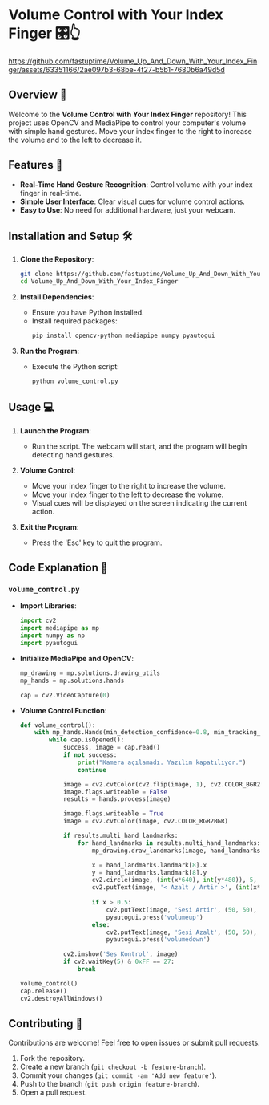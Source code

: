 # Volume Control with Your Index Finger 🎛️👆

https://github.com/fastuptime/Volume_Up_And_Down_With_Your_Index_Finger/assets/63351166/2ae097b3-68be-4f27-b5b1-7680b6a49d5d

## Overview 🌟

Welcome to the **Volume Control with Your Index Finger** repository! This project uses OpenCV and MediaPipe to control your computer's volume with simple hand gestures. Move your index finger to the right to increase the volume and to the left to decrease it. 

## Features 🚀

- **Real-Time Hand Gesture Recognition**: Control volume with your index finger in real-time.
- **Simple User Interface**: Clear visual cues for volume control actions.
- **Easy to Use**: No need for additional hardware, just your webcam.

## Installation and Setup 🛠️

1. **Clone the Repository**:
   ```sh
   git clone https://github.com/fastuptime/Volume_Up_And_Down_With_Your_Index_Finger.git
   cd Volume_Up_And_Down_With_Your_Index_Finger
   ```

2. **Install Dependencies**:
   - Ensure you have Python installed.
   - Install required packages:
     ```sh
     pip install opencv-python mediapipe numpy pyautogui
     ```

3. **Run the Program**:
   - Execute the Python script:
     ```sh
     python volume_control.py
     ```

## Usage 💻

1. **Launch the Program**:
   - Run the script. The webcam will start, and the program will begin detecting hand gestures.

2. **Volume Control**:
   - Move your index finger to the right to increase the volume.
   - Move your index finger to the left to decrease the volume.
   - Visual cues will be displayed on the screen indicating the current action.

3. **Exit the Program**:
   - Press the 'Esc' key to quit the program.

## Code Explanation 📝

### `volume_control.py`

- **Import Libraries**:
  ```python
  import cv2
  import mediapipe as mp
  import numpy as np
  import pyautogui
  ```

- **Initialize MediaPipe and OpenCV**:
  ```python
  mp_drawing = mp.solutions.drawing_utils
  mp_hands = mp.solutions.hands

  cap = cv2.VideoCapture(0)
  ```

- **Volume Control Function**:
  ```python
  def volume_control():
      with mp_hands.Hands(min_detection_confidence=0.8, min_tracking_confidence=0.5) as hands:
          while cap.isOpened():
              success, image = cap.read()
              if not success:
                  print("Kamera açılamadı. Yazılım kapatılıyor.")
                  continue

              image = cv2.cvtColor(cv2.flip(image, 1), cv2.COLOR_BGR2RGB)
              image.flags.writeable = False
              results = hands.process(image)

              image.flags.writeable = True
              image = cv2.cvtColor(image, cv2.COLOR_RGB2BGR)

              if results.multi_hand_landmarks:
                  for hand_landmarks in results.multi_hand_landmarks:
                      mp_drawing.draw_landmarks(image, hand_landmarks, mp_hands.HAND_CONNECTIONS)

                      x = hand_landmarks.landmark[8].x
                      y = hand_landmarks.landmark[8].y
                      cv2.circle(image, (int(x*640), int(y*480)), 5, (255, 0, 0), -1)
                      cv2.putText(image, '< Azalt / Artir >', (int(x*640), int(y*480)), cv2.FONT_HERSHEY_SIMPLEX, 1, (255, 0, 0), 2, cv2.LINE_AA)
                      
                      if x > 0.5:
                          cv2.putText(image, 'Sesi Artir', (50, 50), cv2.FONT_HERSHEY_SIMPLEX, 1, (0, 255, 0), 2, cv2.LINE_AA)
                          pyautogui.press('volumeup')
                      else:
                          cv2.putText(image, 'Sesi Azalt', (50, 50), cv2.FONT_HERSHEY_SIMPLEX, 1, (0, 255, 0), 2, cv2.LINE_AA)
                          pyautogui.press('volumedown')

              cv2.imshow('Ses Kontrol', image)
              if cv2.waitKey(5) & 0xFF == 27:
                  break

  volume_control()
  cap.release()
  cv2.destroyAllWindows()
  ```

## Contributing 🤝

Contributions are welcome! Feel free to open issues or submit pull requests.

1. Fork the repository.
2. Create a new branch (`git checkout -b feature-branch`).
3. Commit your changes (`git commit -am 'Add new feature'`).
4. Push to the branch (`git push origin feature-branch`).
5. Open a pull request.
